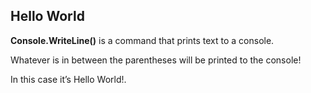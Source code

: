 ## Hello World

**Console.WriteLine()** is a command that prints text to a console. 

Whatever is in between the parentheses will be printed to the console! 

In this case it’s Hello World!.